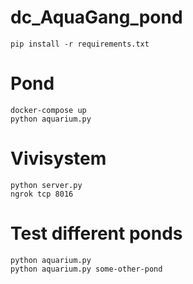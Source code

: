# dc_AquaGang_pond


```
pip install -r requirements.txt
```

# Pond
```
docker-compose up
python aquarium.py
```

# Vivisystem
```
python server.py
ngrok tcp 8016 
```


# Test different ponds
```
python aquarium.py
python aquarium.py some-other-pond
```

